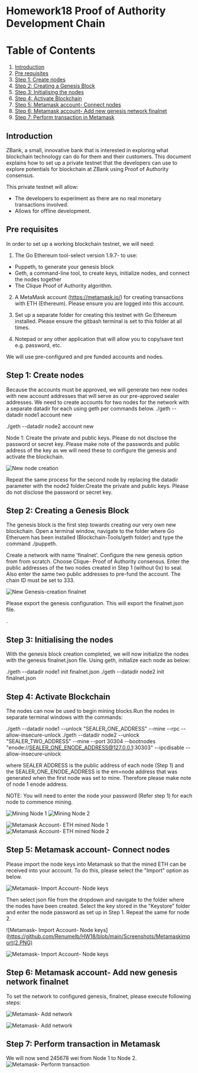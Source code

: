 # Homework18 Proof of Authority Development Chain

# Table of Contents
1. [Introduction](#Introduction)
2. [Pre requisites](#Paragraph1)
3. [Step 1: Create nodes](#Paragraph2)
4. [Step 2: Creating a Genesis Block](#Paragraph3) 
5. [Step 3: Initialising the nodes](#Paragraph4) 
6. [Step 4: Activate Blockchain](#Paragraph5) 
7. [Step 5: Metamask account- Connect nodes](#Paragraph6) 
8. [Step 6: Metamask account- Add new genesis network finalnet](#Paragraph7) 
9. [Step 7: Perform transaction in Metamask](#Paragraph8) 

## Introduction <a name="Introduction"></a>
ZBank, a small, innovative bank that is interested in exploring what blockchain technology can do for them and their customers. This document explains how to set up a private testnet that the developers can use to explore potentials for blockchain at ZBank using Proof of Authority consensus.

This private testnet will allow:
- The developers to experiment as there are no real monetary transactions involved.
- Allows for offline development.


## Pre requisites <a name="paragraph1"></a>

In order to set up a working blockchain testnet, we will need:

1. The Go Ethereum tool-select version 1.9.7- to use:
- Puppeth, to generate your genesis block
- Geth, a command-line tool, to create keys, initialize nodes, and connect the nodes together
- The Clique Proof of Authority algorithm.

2. A MetaMask account (https://metamask.io/) for creating transactions with ETH (Ethereum). Please ensure you are logged into this account.

3. Set up a separate folder for creating this testnet with Go Ethereum installed. Please ensure the gitbash terminal is set to this folder at all times.

4. Notepad or any other application that will allow you to copy/save text e.g. password, etc.

We will use pre-configured and pre funded accounts and nodes.

## Step 1: Create nodes <a name="paragraph2"></a>

Because the accounts must be approved, we will generate two new nodes with new account addresses that will serve as our pre-approved sealer addresses. We need to create accounts for two nodes for the network with a separate datadir for each using geth per commands below. 
./geth --datadir node1 account new

./geth --datadir node2 account new

Node 1: Create the private and public keys. Please do not disclose the password or secret key. Please make note of the passwords and public address of the key as we will need these to configure the genesis and activate the blockchain.

![New node creation](https://github.com/Renumelb/HW18/blob/main/Screenshots/Node%20creation.PNG)


Repeat the same process for the second node by replacing the datadir parameter with the node2 folder.Create the private and public keys. Please do not disclose the password or secret key.


## Step 2: Creating a Genesis Block <a name="paragraph3"></a>


The genesis block is the first step towards creating our very own new blockchain. Open a terminal window, navigate to the folder where Go Etheruem has been installed (Blockchain-Tools/geth folder) and type the command ./puppeth.

Create a network with name 'finalnet'. Configure the new genesis option from from scratch. Choose Clique- Proof of Authority consensus. Enter the public addresses of the two nodes created in Step 1 (without 0x) to seal. Also enter the same two public addresses to pre-fund the account. The chain ID must be set to 333.

![New Genesis-creation finalnet](https://github.com/Renumelb/HW18/blob/main/Screenshots/Finalgenesis.PNG)

Please export the genesis configuration. This will export the finalnet.json file.





.


## Step 3: Initialising the nodes <a name="paragraph4"></a>

With the genesis block creation completed, we will now initialize the nodes with the genesis finalnet.json file. Using geth, initialize each node  as below:

./geth --datadir node1 init finalnet.json
./geth --datadir node2 init finalnet.json


## Step 4: Activate Blockchain <a name="paragraph5"></a>

The nodes can now be used to begin mining blocks.Run the nodes in separate terminal windows with the commands:

./geth --datadir node1 --unlock "SEALER_ONE_ADDRESS" --mine --rpc --allow-insecure-unlock
./geth --datadir node2 --unlock "SEALER_TWO_ADDRESS" --mine --port 30304 --bootnodes "enode://SEALER_ONE_ENODE_ADDRESS@127.0.0.1:30303" --ipcdisable --allow-insecure-unlock

where SEALER ADDRESS is the public address of each node (Step 1) and the SEALER_ONE_ENODE_ADDRESS is the em=node address that was generated when the first node was set to mine. Therefore please make note of node 1 enode address.

NOTE: You will need to enter the node your password (Refer step 1) for each node to commence mining.

![Mining Node 1](https://github.com/Renumelb/HW18/blob/main/Screenshots/Node1mining.PNG)
![Mining Node 2](https://github.com/Renumelb/HW18/blob/main/Screenshots/Node2mining.PNG)

![Metamask Account- ETH mined Node 1](https://github.com/Renumelb/HW18/blob/main/Screenshots/Metamask%20node1.PNG)
![Metamask Account- ETH mined Node 2](https://github.com/Renumelb/HW18/blob/main/Screenshots/Metamasknode2.PNG)

## Step 5: Metamask account- Connect nodes  <a name="paragraph6"></a>


Please import the node keys into Metamask so that the mined ETH can be received into your account. To do this, please select the "Import" option as below.

![Metamask- Import Account- Node keys](https://github.com/Renumelb/HW18/blob/main/Screenshots/Metamaskimport1.PNG)




Then select json file from the dropdown and navigate to the folder where the nodes have been created. Select the key stored in the "Keystore" folder and enter the node password as set up in Step 1. Repeat the same for node 2.

![Metamask- Import Account- Node keys](https://github.com/Renumelb/HW18/blob/main/Screenshots/Metamaskimport(2.PNG)


![Metamask- Import Account- Node keys](https://github.com/Renumelb/HW18/blob/main/Screenshots/metamaskimport3.PNG)

## Step 6: Metamask account- Add new genesis network finalnet  <a name="paragraph7"></a>

To set the network to configured genesis, finalnet, please execute following steps:

![Metamask- Add network](https://github.com/Renumelb/HW18/blob/main/Screenshots/metamaskaddnetwork1.PNG)

![Metamask- Add network](https://github.com/Renumelb/HW18/blob/main/Screenshots/Metamaskaddnetwork2.PNG)


## Step 7: Perform transaction in Metamask  <a name="paragraph8"></a>

We will now send 245678 wei from Node 1 to Node 2.
![Metamask- Perform transaction](https://github.com/Renumelb/HW18/blob/main/Screenshots/Send%20txn.PNG)






